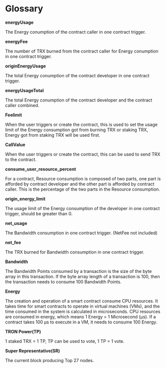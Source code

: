 # Glossary

**energyUsage**

The Energy conumption of the contract caller in one contract trigger.

**energyFee**

The number of TRX burned from the contract caller for Energy conumption in one contract trigger.

**originEnergyUsage**

The total Energy conumption of the contract developer in one contract trigger.

**energyUsageTotal**

The total Energy conumption of the contract developer and the contract caller combined.

**Feelimit**

When the user triggers or create the contract, this is used to set the usage limit of the Energy consumption got from burning TRX or staking TRX, Energy got from staking TRX will be used first.

**CallValue**

When the user triggers or create the contract, this can be used to send TRX to the contract.

**consume_user_resource_percent**

For a contract, Resource consumption is composed of two parts, one part is afforded by contract developer and the other part is afforded by contract caller. This is the percentage of the two parts in the Resource consumption.

**origin_energy_limit**

The usage limit of the Energy consumption of the developer in one  contract trigger, should be greater than 0.

**net_usage**

The Bandwidth consumption in one contract trigger.  (NetFee not included)

**net_fee**

The TRX burned for Bandwidth consumption in one contract trigger.

**Bandwidth**

The Bandwidth Points consumed by a transaction is the size of the byte array in this transaction. If the byte array length of a transaction is 100, then the transaction needs to consume 100 Bandwidth Points.

**Energy**

The creation and operation of a smart contract consume CPU resources. It takes time for smart contracts to operate in virtual machines (VMs), and the time consumed in the system is calculated in microseconds. CPU resources are consumed in energy, which means 1 Energy = 1 Microsecond (μs). If a contract takes 100 μs to execute in a VM, it needs to consume 100 Energy.

**TRON Power(TP)**

1 staked TRX = 1 TP, TP can be used to vote, 1 TP = 1 vote.

**Super Representative(SR)**

The current block producing Top 27 nodes.
